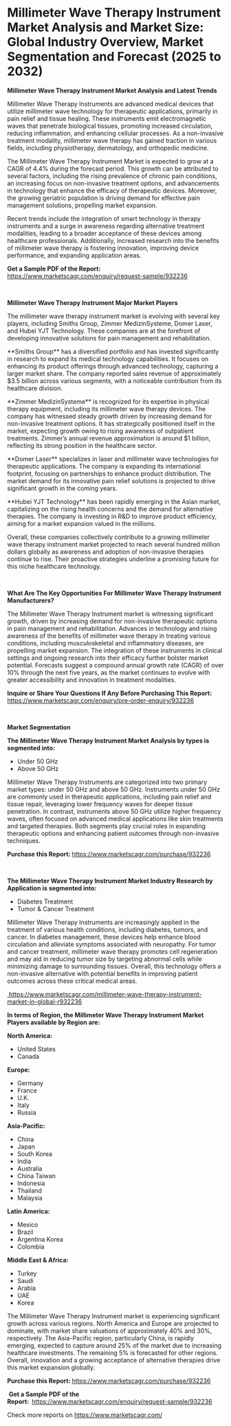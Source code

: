 <p><h1>Millimeter Wave Therapy Instrument Market Analysis and Market Size: Global Industry Overview, Market Segmentation and Forecast (2025 to 2032)</h1></p><p><strong>Millimeter Wave Therapy Instrument Market Analysis and Latest Trends</strong></p>
<p><p>Millimeter Wave Therapy Instruments are advanced medical devices that utilize millimeter wave technology for therapeutic applications, primarily in pain relief and tissue healing. These instruments emit electromagnetic waves that penetrate biological tissues, promoting increased circulation, reducing inflammation, and enhancing cellular processes. As a non-invasive treatment modality, millimeter wave therapy has gained traction in various fields, including physiotherapy, dermatology, and orthopedic medicine.</p><p>The Millimeter Wave Therapy Instrument Market is expected to grow at a CAGR of 4.4% during the forecast period. This growth can be attributed to several factors, including the rising prevalence of chronic pain conditions, an increasing focus on non-invasive treatment options, and advancements in technology that enhance the efficacy of therapeutic devices. Moreover, the growing geriatric population is driving demand for effective pain management solutions, propelling market expansion. </p><p>Recent trends include the integration of smart technology in therapy instruments and a surge in awareness regarding alternative treatment modalities, leading to a broader acceptance of these devices among healthcare professionals. Additionally, increased research into the benefits of millimeter wave therapy is fostering innovation, improving device performance, and expanding application areas.</p></p>
<p><strong>Get a Sample PDF of the Report:&nbsp;</strong> <a href="https://www.marketscagr.com/enquiry/request-sample/932236?utm_campaign=3199&utm_medium=2&utm_source=Github&utm_content=ia&utm_term=21032025&utm_id=millimeter-wave-therapy-instrument">https://www.marketscagr.com/enquiry/request-sample/932236</a></p>
<p>&nbsp;</p>
<p><strong>Millimeter Wave Therapy Instrument Major Market Players</strong></p>
<p><p>The millimeter wave therapy instrument market is evolving with several key players, including Smiths Group, Zimmer MedizinSysteme, Domer Laser, and Hubei YJT Technology. These companies are at the forefront of developing innovative solutions for pain management and rehabilitation.</p><p>**Smiths Group** has a diversified portfolio and has invested significantly in research to expand its medical technology capabilities. It focuses on enhancing its product offerings through advanced technology, capturing a larger market share. The company reported sales revenue of approximately $3.5 billion across various segments, with a noticeable contribution from its healthcare division.</p><p>**Zimmer MedizinSysteme** is recognized for its expertise in physical therapy equipment, including its millimeter wave therapy devices. The company has witnessed steady growth driven by increasing demand for non-invasive treatment options. It has strategically positioned itself in the market, expecting growth owing to rising awareness of outpatient treatments. Zimmer’s annual revenue approximation is around $1 billion, reflecting its strong position in the healthcare sector.</p><p>**Domer Laser** specializes in laser and millimeter wave technologies for therapeutic applications. The company is expanding its international footprint, focusing on partnerships to enhance product distribution. The market demand for its innovative pain relief solutions is projected to drive significant growth in the coming years.</p><p>**Hubei YJT Technology** has been rapidly emerging in the Asian market, capitalizing on the rising health concerns and the demand for alternative therapies. The company is investing in R&D to improve product efficiency, aiming for a market expansion valued in the millions. </p><p>Overall, these companies collectively contribute to a growing millimeter wave therapy instrument market projected to reach several hundred million dollars globally as awareness and adoption of non-invasive therapies continue to rise. Their proactive strategies underline a promising future for this niche healthcare technology.</p></p>
<p>&nbsp;</p>
<p><strong>What Are The Key Opportunities For Millimeter Wave Therapy Instrument Manufacturers?</strong></p>
<p><p>The Millimeter Wave Therapy Instrument market is witnessing significant growth, driven by increasing demand for non-invasive therapeutic options in pain management and rehabilitation. Advances in technology and rising awareness of the benefits of millimeter wave therapy in treating various conditions, including musculoskeletal and inflammatory diseases, are propelling market expansion. The integration of these instruments in clinical settings and ongoing research into their efficacy further bolster market potential. Forecasts suggest a compound annual growth rate (CAGR) of over 10% through the next five years, as the market continues to evolve with greater accessibility and innovation in treatment modalities.</p></p>
<p><strong>Inquire or Share Your Questions If Any Before Purchasing This Report:</strong> <a href="https://www.marketscagr.com/enquiry/pre-order-enquiry/932236?utm_campaign=3199&utm_medium=2&utm_source=Github&utm_content=ia&utm_term=21032025&utm_id=millimeter-wave-therapy-instrument">https://www.marketscagr.com/enquiry/pre-order-enquiry/932236</a></p>
<p>&nbsp;</p>
<p><strong>Market Segmentation</strong></p>
<p><strong>The Millimeter Wave Therapy Instrument Market Analysis by types is segmented into:</strong></p>
<p><ul><li>Under 50 GHz</li><li>Above 50 GHz</li></ul></p>
<p><p>Millimeter Wave Therapy Instruments are categorized into two primary market types: under 50 GHz and above 50 GHz. Instruments under 50 GHz are commonly used in therapeutic applications, including pain relief and tissue repair, leveraging lower frequency waves for deeper tissue penetration. In contrast, instruments above 50 GHz utilize higher frequency waves, often focused on advanced medical applications like skin treatments and targeted therapies. Both segments play crucial roles in expanding therapeutic options and enhancing patient outcomes through non-invasive techniques.</p></p>
<p><strong>Purchase this Report:&nbsp;</strong><a href="https://www.marketscagr.com/purchase/932236?utm_campaign=3199&utm_medium=2&utm_source=Github&utm_content=ia&utm_term=21032025&utm_id=millimeter-wave-therapy-instrument">https://www.marketscagr.com/purchase/932236</a></p>
<p>&nbsp;</p>
<p><strong>The Millimeter Wave Therapy Instrument Market Industry Research by Application is segmented into:</strong></p>
<p><ul><li>Diabetes Treatment</li><li>Tumor & Cancer Treatment</li></ul></p>
<p><p>Millimeter Wave Therapy Instruments are increasingly applied in the treatment of various health conditions, including diabetes, tumors, and cancer. In diabetes management, these devices help enhance blood circulation and alleviate symptoms associated with neuropathy. For tumor and cancer treatment, millimeter wave therapy promotes cell regeneration and may aid in reducing tumor size by targeting abnormal cells while minimizing damage to surrounding tissues. Overall, this technology offers a non-invasive alternative with potential benefits in improving patient outcomes across these critical medical areas.</p></p>
<p><a href="https://www.marketscagr.com/millimeter-wave-therapy-instrument-market-in-global-r932236?utm_campaign=3199&utm_medium=2&utm_source=Github&utm_content=ia&utm_term=21032025&utm_id=millimeter-wave-therapy-instrument">&nbsp;https://www.marketscagr.com/millimeter-wave-therapy-instrument-market-in-global-r932236</a></p>
<p><strong>In terms of Region, the Millimeter Wave Therapy Instrument Market Players available by Region are:</strong></p>
<p>
    <p> <strong> North America: </strong>
        <ul>
            <li>United States</li>
            <li>Canada</li>
        </ul>
        </p> 
    <p> <strong> Europe: </strong>
        <ul>
            <li>Germany</li>
            <li>France</li>
            <li>U.K.</li>
            <li>Italy</li>
            <li>Russia</li>
        </ul>
        </p> 
    <p> <strong> Asia-Pacific: </strong>
        <ul>
            <li>China</li>
            <li>Japan</li>
            <li>South Korea</li>
            <li>India</li>
            <li>Australia</li>
            <li>China Taiwan</li>
            <li>Indonesia</li>
            <li>Thailand</li>
            <li>Malaysia</li>
        </ul>
        </p> 
    <p> <strong> Latin America: </strong>
        <ul>
            <li>Mexico</li>
            <li>Brazil</li>
            <li>Argentina Korea</li>
            <li>Colombia</li>
        </ul>
        </p> 
    <p> <strong> Middle East & Africa: </strong>
        <ul>
            <li>Turkey</li>
            <li>Saudi</li>
            <li>Arabia</li>
            <li>UAE</li>
            <li>Korea</li>
        </ul>
    </p>
    </p>
<p><p>The Millimeter Wave Therapy Instrument market is experiencing significant growth across various regions. North America and Europe are projected to dominate, with market share valuations of approximately 40% and 30%, respectively. The Asia-Pacific region, particularly China, is rapidly emerging, expected to capture around 25% of the market due to increasing healthcare investments. The remaining 5% is forecasted for other regions. Overall, innovation and a growing acceptance of alternative therapies drive this market expansion globally.</p></p>
<p><strong>Purchase this Report: </strong><a href="https://www.marketscagr.com/purchase/932236?utm_campaign=3199&utm_medium=2&utm_source=Github&utm_content=ia&utm_term=21032025&utm_id=millimeter-wave-therapy-instrument">https://www.marketscagr.com/purchase/932236</a></p>
<p>&nbsp;<strong>Get a Sample PDF of the Report:&nbsp;&nbsp;</strong><a href="https://www.marketscagr.com/enquiry/request-sample/932236?utm_campaign=3199&utm_medium=2&utm_source=Github&utm_content=ia&utm_term=21032025&utm_id=millimeter-wave-therapy-instrument">https://www.marketscagr.com/enquiry/request-sample/932236</a></p>
<p><strong></strong></p>
<p>Check more reports on <a href="https://www.marketscagr.com/?utm_campaign=3199&utm_medium=2&utm_source=Github&utm_content=ia&utm_term=21032025&utm_id=millimeter-wave-therapy-instrument">https://www.marketscagr.com/</a></p>